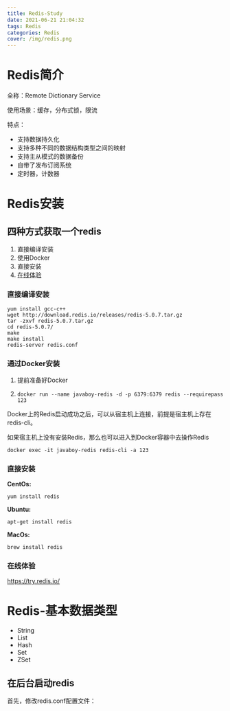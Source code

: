 ```yaml
---
title: Redis-Study
date: 2021-06-21 21:04:32
tags: Redis
categories: Redis
cover: /img/redis.png
---
```


# Redis简介

全称：Remote Dictionary Service

使用场景：缓存，分布式锁，限流

特点：

- 支持数据持久化
- 支持多种不同的数据结构类型之间的映射
- 支持主从模式的数据备份
- 自带了发布订阅系统
- 定时器，计数器

# Redis安装

## 四种方式获取一个redis

1. 直接编译安装
2. 使用Docker
3. 直接安装
4. [在线体验](https://try.redis.io/)

### 直接编译安装

```
yum install gcc-c++
wget http://download.redis.io/releases/redis-5.0.7.tar.gz
tar -zxvf redis-5.0.7.tar.gz
cd redis-5.0.7/
make
make install
redis-server redis.conf
```

### 通过Docker安装

1. 提前准备好Docker

2. ```
   docker run --name javaboy-redis -d -p 6379:6379 redis --requirepass 123
   ```

Docker上的Redis启动成功之后，可以从宿主机上连接，前提是宿主机上存在redis-cli。

如果宿主机上没有安装Redis，那么也可以进入到Docker容器中去操作Redis

```
docker exec -it javaboy-redis redis-cli -a 123
```

### 直接安装

**CentOs:**

```
yum install redis
```

**Ubuntu:**

```
apt-get install redis
```

**MacOs:**

```
brew install redis
```

### 在线体验

https://try.redis.io/

# Redis-基本数据类型

- String
- List
- Hash
- Set
- ZSet

## 在后台启动redis

首先，修改redis.conf配置文件：

